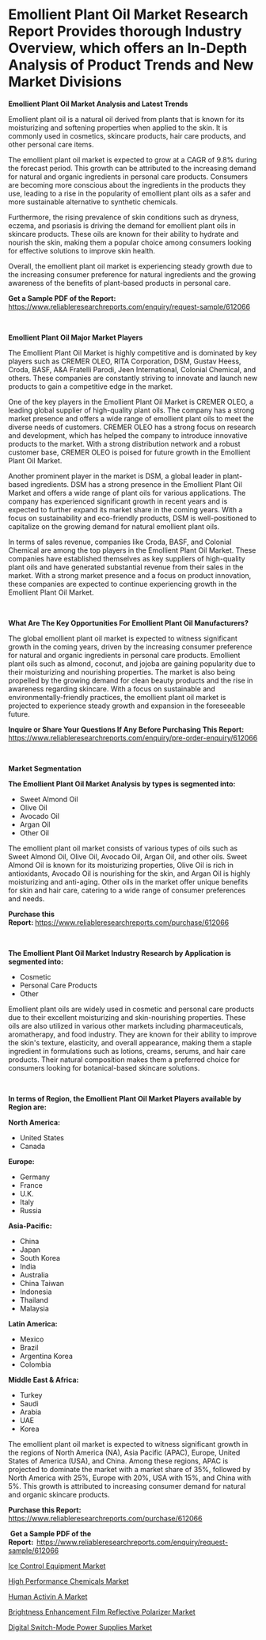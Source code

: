 <p><h1>Emollient Plant Oil Market Research Report Provides thorough Industry Overview, which offers an In-Depth Analysis of Product Trends and New Market Divisions</h1></p><p><strong>Emollient Plant Oil Market Analysis and Latest Trends</strong></p>
<p><p>Emollient plant oil is a natural oil derived from plants that is known for its moisturizing and softening properties when applied to the skin. It is commonly used in cosmetics, skincare products, hair care products, and other personal care items.</p><p>The emollient plant oil market is expected to grow at a CAGR of 9.8% during the forecast period. This growth can be attributed to the increasing demand for natural and organic ingredients in personal care products. Consumers are becoming more conscious about the ingredients in the products they use, leading to a rise in the popularity of emollient plant oils as a safer and more sustainable alternative to synthetic chemicals.</p><p>Furthermore, the rising prevalence of skin conditions such as dryness, eczema, and psoriasis is driving the demand for emollient plant oils in skincare products. These oils are known for their ability to hydrate and nourish the skin, making them a popular choice among consumers looking for effective solutions to improve skin health.</p><p>Overall, the emollient plant oil market is experiencing steady growth due to the increasing consumer preference for natural ingredients and the growing awareness of the benefits of plant-based products in personal care.</p></p>
<p><strong>Get a Sample PDF of the Report:&nbsp;</strong> <a href="https://www.reliableresearchreports.com/enquiry/request-sample/612066">https://www.reliableresearchreports.com/enquiry/request-sample/612066</a></p>
<p>&nbsp;</p>
<p><strong>Emollient Plant Oil Major Market Players</strong></p>
<p><p>The Emollient Plant Oil Market is highly competitive and is dominated by key players such as CREMER OLEO, RITA Corporation, DSM, Gustav Heess, Croda, BASF, A&A Fratelli Parodi, Jeen International, Colonial Chemical, and others. These companies are constantly striving to innovate and launch new products to gain a competitive edge in the market.</p><p>One of the key players in the Emollient Plant Oil Market is CREMER OLEO, a leading global supplier of high-quality plant oils. The company has a strong market presence and offers a wide range of emollient plant oils to meet the diverse needs of customers. CREMER OLEO has a strong focus on research and development, which has helped the company to introduce innovative products to the market. With a strong distribution network and a robust customer base, CREMER OLEO is poised for future growth in the Emollient Plant Oil Market.</p><p>Another prominent player in the market is DSM, a global leader in plant-based ingredients. DSM has a strong presence in the Emollient Plant Oil Market and offers a wide range of plant oils for various applications. The company has experienced significant growth in recent years and is expected to further expand its market share in the coming years. With a focus on sustainability and eco-friendly products, DSM is well-positioned to capitalize on the growing demand for natural emollient plant oils.</p><p>In terms of sales revenue, companies like Croda, BASF, and Colonial Chemical are among the top players in the Emollient Plant Oil Market. These companies have established themselves as key suppliers of high-quality plant oils and have generated substantial revenue from their sales in the market. With a strong market presence and a focus on product innovation, these companies are expected to continue experiencing growth in the Emollient Plant Oil Market.</p></p>
<p>&nbsp;</p>
<p><strong>What Are The Key Opportunities For Emollient Plant Oil Manufacturers?</strong></p>
<p><p>The global emollient plant oil market is expected to witness significant growth in the coming years, driven by the increasing consumer preference for natural and organic ingredients in personal care products. Emollient plant oils such as almond, coconut, and jojoba are gaining popularity due to their moisturizing and nourishing properties. The market is also being propelled by the growing demand for clean beauty products and the rise in awareness regarding skincare. With a focus on sustainable and environmentally-friendly practices, the emollient plant oil market is projected to experience steady growth and expansion in the foreseeable future.</p></p>
<p><strong>Inquire or Share Your Questions If Any Before Purchasing This Report:</strong> <a href="https://www.reliableresearchreports.com/enquiry/pre-order-enquiry/612066">https://www.reliableresearchreports.com/enquiry/pre-order-enquiry/612066</a></p>
<p>&nbsp;</p>
<p><strong>Market Segmentation</strong></p>
<p><strong>The Emollient Plant Oil Market Analysis by types is segmented into:</strong></p>
<p><ul><li>Sweet Almond Oil</li><li>Olive Oil</li><li>Avocado Oil</li><li>Argan Oil</li><li>Other Oil</li></ul></p>
<p><p>The emollient plant oil market consists of various types of oils such as Sweet Almond Oil, Olive Oil, Avocado Oil, Argan Oil, and other oils. Sweet Almond Oil is known for its moisturizing properties, Olive Oil is rich in antioxidants, Avocado Oil is nourishing for the skin, and Argan Oil is highly moisturizing and anti-aging. Other oils in the market offer unique benefits for skin and hair care, catering to a wide range of consumer preferences and needs.</p></p>
<p><strong>Purchase this Report:&nbsp;</strong><a href="https://www.reliableresearchreports.com/purchase/612066">https://www.reliableresearchreports.com/purchase/612066</a></p>
<p>&nbsp;</p>
<p><strong>The Emollient Plant Oil Market Industry Research by Application is segmented into:</strong></p>
<p><ul><li>Cosmetic</li><li>Personal Care Products</li><li>Other</li></ul></p>
<p><p>Emollient plant oils are widely used in cosmetic and personal care products due to their excellent moisturizing and skin-nourishing properties. These oils are also utilized in various other markets including pharmaceuticals, aromatherapy, and food industry. They are known for their ability to improve the skin's texture, elasticity, and overall appearance, making them a staple ingredient in formulations such as lotions, creams, serums, and hair care products. Their natural composition makes them a preferred choice for consumers looking for botanical-based skincare solutions.</p></p>
<p>&nbsp;</p>
<p><strong>In terms of Region, the Emollient Plant Oil Market Players available by Region are:</strong></p>
<p>
    <p> <strong> North America: </strong>
        <ul>
            <li>United States</li>
            <li>Canada</li>
        </ul>
        </p> 
    <p> <strong> Europe: </strong>
        <ul>
            <li>Germany</li>
            <li>France</li>
            <li>U.K.</li>
            <li>Italy</li>
            <li>Russia</li>
        </ul>
        </p> 
    <p> <strong> Asia-Pacific: </strong>
        <ul>
            <li>China</li>
            <li>Japan</li>
            <li>South Korea</li>
            <li>India</li>
            <li>Australia</li>
            <li>China Taiwan</li>
            <li>Indonesia</li>
            <li>Thailand</li>
            <li>Malaysia</li>
        </ul>
        </p> 
    <p> <strong> Latin America: </strong>
        <ul>
            <li>Mexico</li>
            <li>Brazil</li>
            <li>Argentina Korea</li>
            <li>Colombia</li>
        </ul>
        </p> 
    <p> <strong> Middle East & Africa: </strong>
        <ul>
            <li>Turkey</li>
            <li>Saudi</li>
            <li>Arabia</li>
            <li>UAE</li>
            <li>Korea</li>
        </ul>
    </p>
    </p>
<p><p>The emollient plant oil market is expected to witness significant growth in the regions of North America (NA), Asia Pacific (APAC), Europe, United States of America (USA), and China. Among these regions, APAC is projected to dominate the market with a market share of 35%, followed by North America with 25%, Europe with 20%, USA with 15%, and China with 5%. This growth is attributed to increasing consumer demand for natural and organic skincare products.</p></p>
<p><strong>Purchase this Report: </strong><a href="https://www.reliableresearchreports.com/purchase/612066">https://www.reliableresearchreports.com/purchase/612066</a></p>
<p>&nbsp;<strong>Get a Sample PDF of the Report:&nbsp;&nbsp;</strong><a href="https://www.reliableresearchreports.com/enquiry/request-sample/612066">https://www.reliableresearchreports.com/enquiry/request-sample/612066</a></p>
<p><strong></strong></p>
<p><p><a href="https://issuu.com/reportprime-2/docs/ice-control-equipment-market-size-2030.pptx">Ice Control Equipment Market</a></p><p><a href="https://medium.com/@kartik.reportprime/high-performance-chemicals-market-outlook-industry-overview-and-forecast-2024-to-2031-e710b2f26e80">High Performance Chemicals Market</a></p><p><a href="https://medium.com/@kartik.reportprime/human-activin-a-nbsp-market-focuses-on-market-share-size-and-projected-forecast-till-2031-cf5cbf0e9f6a">Human Activin A Market</a></p><p><a href="https://github.com/rahu1506/Market-Research-Report-List-3/blob/main/brightness-enhancement-film-reflective-polarizer-market.md">Brightness Enhancement Film Reflective Polarizer Market</a></p><p><a href="https://github.com/FassouRP/Market-Research-Report-List-3/blob/main/digital-switch-mode-power-supplies-market.md">Digital Switch-Mode Power Supplies Market</a></p></p>